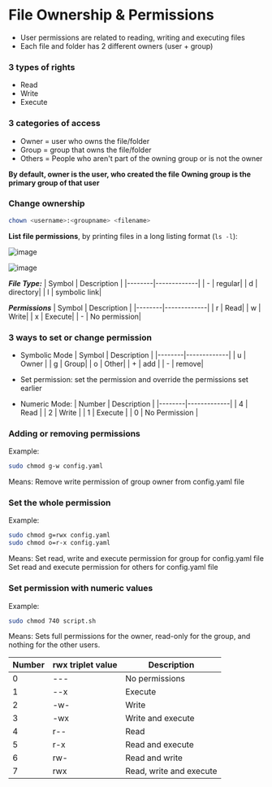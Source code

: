 # File Ownership & Permissions
- User permissions are related to reading, writing and executing files
- Each file and folder has 2 different owners (user + group)

### 3 types of rights
- Read
- Write
- Execute

### 3 categories of access
- Owner = user who owns the file/folder
- Group = group that owns the file/folder
- Others = People who aren't part of the owning group or is not the owner

**By default, owner is the user, who created the file**
**Owning group is the primary group of that user**

### Change ownership
```bash
chown <username>:<groupname> <filename>
```

**List file permissions**, by printing files in a long listing format (`ls -l`):

![image](https://user-images.githubusercontent.com/20329508/198203687-83eaff2e-635c-4dcb-b736-91bf41d31f37.png)

![image](https://user-images.githubusercontent.com/20329508/198204249-cd309465-18aa-4a9b-b1db-54d24e2a0a66.png)

***File Type:***
| Symbol | Description |
|--------|-------------|
| \- | regular| 
| d | directory| 
| l | symbolic link| 

***Permissions***
| Symbol | Description |
|--------|-------------|
| r | Read| 
| w | Write| 
| x | Execute| 
| \- | No permission| 

### 3 ways to set or change permission
- Symbolic Mode
  | Symbol | Description |
  |--------|-------------|
  | u | Owner | 
  | g | Group| 
  | o | Other| 
  | + | add | 
  | \- | remove| 


- Set permission: set the permission and override the permissions set earlier
- Numeric Mode:
  | Number | Description |
  |--------|-------------|
  | 4 | Read |
  | 2 | Write |
  | 1 | Execute |
  | 0 | No Permission | 

### Adding or removing permissions
Example: 
```bash
sudo chmod g-w config.yaml
```
Means: Remove write permission of group owner from config.yaml file

### Set the whole permission
Example:
```bash
sudo chmod g=rwx config.yaml
sudo chmod o=r-x config.yaml
```
Means: 
Set read, write and execute permission for group for config.yaml file   
Set read and execute permission for others for config.yaml file

### Set permission with numeric values
Example:
```bash
sudo chmod 740 script.sh
```
Means: Sets full permissions for the owner, read-only for the group, and nothing for the other users.

| Number |	rwx triplet value |	Description|
|--------|--------------------|------------|
| 0	| ---	| No permissions |
| 1	| --x	| Execute |
| 2	| -w-	| Write |
| 3	| -wx	| Write and execute | 
| 4	| r--	| Read | 
| 5	| r-x	| Read and execute | 
| 6	| rw-	| Read and write | 
| 7	| rwx	| Read, write and execute |

